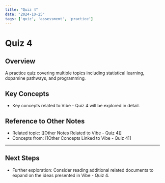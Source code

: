 ```yaml
---
title: "Quiz 4"
date: "2024-10-25"
tags: ['quiz', 'assessment', 'practice']
---
```


# Quiz 4

## Overview

A practice quiz covering multiple topics including statistical learning, dopamine pathways, and programming.

## Key Concepts

- Key concepts related to Vibe - Quiz 4 will be explored in detail.
  
## Reference to Other Notes

- Related topic: [[Other Notes Related to Vibe - Quiz 4]]
- Concepts from: [[Other Concepts Linked to Vibe - Quiz 4]]
---

## Next Steps

- Further exploration: Consider reading additional related documents to expand on the ideas presented in Vibe - Quiz 4.
